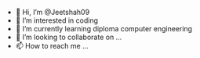 - 👋 Hi, I’m @Jeetshah09
- 👀 I’m interested in coding
- 🌱 I’m currently learning diploma computer engineering
- 💞️ I’m looking to collaborate on ...
- 📫 How to reach me ...

<!---
Jeetshah09/Jeetshah09 is a ✨ special ✨ repository because its `README.md` (this file) appears on your GitHub profile.
You can click the Preview link to take a look at your changes.
--->

